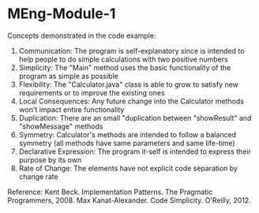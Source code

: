 # MEng-Module-1

Concepts demonstrated in the code example:

1) Communication: The program is self-explanatory since is intended to help people to do simple calculations with two positive numbers
2) Simplicity: The "Main" method uses the basic functionality of the program as simple as possible
3) Flexibility: The "Calculator.java" class is able to grow to satisfy new requirements or to improve the existing ones
4) Local Consequences: Any future change into the Calculator methods won't impact entire functionality
5) Duplication: There are an small "duplication between "showResult" and "showMessage" methods
6) Symmetry: Calculator's methods are intended to follow a balanced symmetry (all methods have same parameters and same life-time)
7) Declarative Expression: The program it-self is intended to express their purpose by its own
8) Rate of Change: The elements have not explicit code separation by change rate

Reference: 
 Kent Beck. Implementation Patterns. The Pragmatic Programmers, 2008.
 Max Kanat-Alexander. Code Simplicity. O'Reilly, 2012.